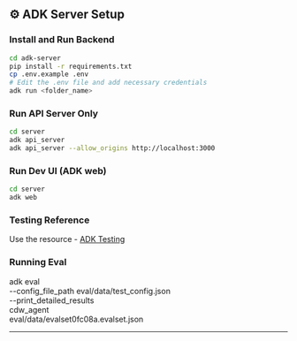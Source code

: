 ## ⚙️ ADK Server Setup

### Install and Run Backend
```bash
cd adk-server
pip install -r requirements.txt
cp .env.example .env
# Edit the .env file and add necessary credentials
adk run <folder_name>
```

### Run API Server Only
```bash
cd server
adk api_server
adk api_server --allow_origins http://localhost:3000
```

### Run Dev UI (ADK web)
```bash
cd server
adk web
```

### Testing Reference
Use the resource - [ADK Testing](https://google.github.io/adk-docs/get-started/testing/#local-testing)


### Running Eval
adk eval \
    --config_file_path eval/data/test_config.json \
    --print_detailed_results \
    cdw_agent \
    eval/data/evalset0fc08a.evalset.json

---
